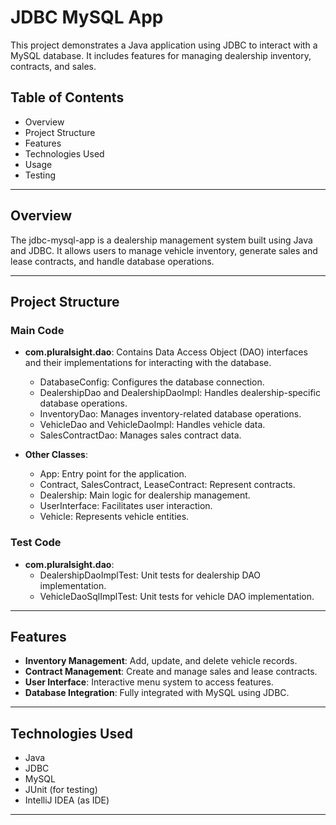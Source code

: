 # JDBC MySQL App

This project demonstrates a Java application using JDBC to interact with a MySQL database. It includes features for managing dealership inventory, contracts, and sales.

## Table of Contents
- Overview
- Project Structure
- Features
- Technologies Used
- Usage
- Testing

---

## Overview
The jdbc-mysql-app is a dealership management system built using Java and JDBC. It allows users to manage vehicle inventory, generate sales and lease contracts, and handle database operations.

---

## Project Structure

### Main Code
- **com.pluralsight.dao**: Contains Data Access Object (DAO) interfaces and their implementations for interacting with the database.
  - DatabaseConfig: Configures the database connection.
  - DealershipDao and DealershipDaoImpl: Handles dealership-specific database operations.
  - InventoryDao: Manages inventory-related database operations.
  - VehicleDao and VehicleDaoImpl: Handles vehicle data.
  - SalesContractDao: Manages sales contract data.

- **Other Classes**:
  - App: Entry point for the application.
  - Contract, SalesContract, LeaseContract: Represent contracts.
  - Dealership: Main logic for dealership management.
  - UserInterface: Facilitates user interaction.
  - Vehicle: Represents vehicle entities.

### Test Code
- **com.pluralsight.dao**:
  - DealershipDaoImplTest: Unit tests for dealership DAO implementation.
  - VehicleDaoSqlImplTest: Unit tests for vehicle DAO implementation.

---

## Features
- **Inventory Management**: Add, update, and delete vehicle records.
- **Contract Management**: Create and manage sales and lease contracts.
- **User Interface**: Interactive menu system to access features.
- **Database Integration**: Fully integrated with MySQL using JDBC.

---

## Technologies Used
- Java
- JDBC
- MySQL
- JUnit (for testing)
- IntelliJ IDEA (as IDE)

---


